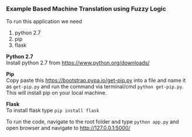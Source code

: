 <h3>Example Based Machine Translation using Fuzzy Logic</h3>

    
To run this application we need  
1. python 2.7  
2. pip  
3. flask  

**Python 2.7**  
Install python 2.7 from https://www.python.org/downloads/  

**Pip**  
Copy paste this https://bootstrap.pypa.io/get-pip.py into a file and name it as `get-pip.py` and run the command via terminal/cmd `python get-pip.py`. This will install pip on your local machine.  

**Flask**  
To install flask type `pip install flask`  

To run the code, navigate to the root folder and type `python app.py` and open browser and navigate to http://127.0.0.1:5000/
